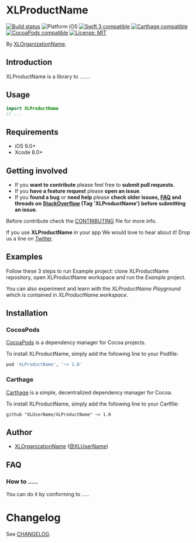 # XLProductName

<p align="left">
<a href="https://travis-ci.org/XLUserName/XLProductName"><img src="https://travis-ci.org/XLUserName/XLProductName.svg?branch=master" alt="Build status" /></a>
<img src="https://img.shields.io/badge/platform-iOS-blue.svg?style=flat" alt="Platform iOS" />
<a href="https://developer.apple.com/swift"><img src="https://img.shields.io/badge/swift3-compatible-4BC51D.svg?style=flat" alt="Swift 3 compatible" /></a>
<a href="https://github.com/Carthage/Carthage"><img src="https://img.shields.io/badge/Carthage-compatible-4BC51D.svg?style=flat" alt="Carthage compatible" /></a>
<a href="https://cocoapods.org/pods/XLActionController"><img src="https://img.shields.io/cocoapods/v/XLProductName.svg" alt="CocoaPods compatible" /></a>
<a href="https://raw.githubusercontent.com/XLUserName/XLProductName/master/LICENSE"><img src="http://img.shields.io/badge/license-MIT-blue.svg?style=flat" alt="License: MIT" /></a>
</p>

By [XLOrganizationName](http://XLUserName.com).

## Introduction

XLProductName is a library to .......

<!-- <img src="Example/XLProductName.gif" width="300"/> -->

## Usage

```swift
import XLProductName
// ...
```

## Requirements

* iOS 9.0+
* Xcode 8.0+

## Getting involved

* If you **want to contribute** please feel free to **submit pull requests**.
* If you **have a feature request** please **open an issue**.
* If you **found a bug** or **need help** please **check older issues, [FAQ](#faq) and threads on [StackOverflow](http://stackoverflow.com/questions/tagged/XLProductName) (Tag 'XLProductName') before submitting an issue**.

Before contribute check the [CONTRIBUTING](https://github.com/XLUserName/XLProductName/blob/master/CONTRIBUTING.md) file for more info.

If you use **XLProductName** in your app We would love to hear about it! Drop us a line on [Twitter](https://twitter.com/XLUserName).

## Examples

Follow these 3 steps to run Example project: clone XLProductName repository, open XLProductName workspace and run the *Example* project.

You can also experiment and learn with the *XLProductName Playground* which is contained in *XLProductName.workspace*.

## Installation

### CocoaPods

[CocoaPods](https://cocoapods.org/) is a dependency manager for Cocoa projects.

To install XLProductName, simply add the following line to your Podfile:

```ruby
pod 'XLProductName', '~> 1.0'
```

### Carthage

[Carthage](https://github.com/Carthage/Carthage) is a simple, decentralized dependency manager for Cocoa.

To install XLProductName, simply add the following line to your Cartfile:

```ogdl
github "XLUserName/XLProductName" ~> 1.0
```

## Author

* [XLOrganizationName](https://github.com/XLUserName) ([@XLUserName](https://twitter.com/XLUserName))

## FAQ

### How to .....

You can do it by conforming to .....

# Changelog

See [CHANGELOG](CHANGELOG.md).
